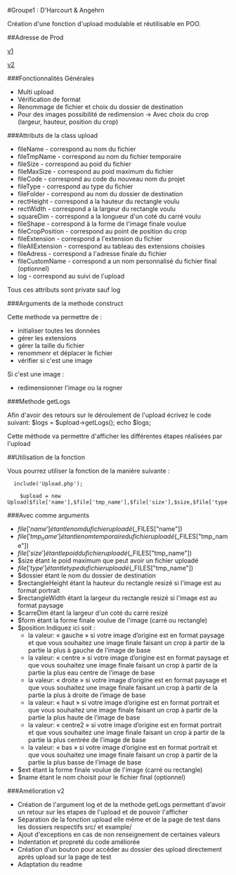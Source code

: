 #Groupe1 : D'Harcourt & Angehrn

Création d'une fonction d'upload modulable et réutilisable en POO.


##Adresse de Prod

[v1](http://angehrn.etudiant-eemi.com/perso/groupe1_dharcourt_angehrn/uploadView.php)

[v2](http://angehrn.etudiant-eemi.com/perso/groupe1_dharcourt_angehrn_v2/groupe1_dharcourt_angehrn/example/uploadView.php)


###Fonctionnalités Générales

* Multi upload
* Vérification de format
* Renommage de fichier et choix du dossier de destination
* Pour des images possibilité de redimension
-> Avec choix du crop (largeur, hauteur, position du crop)


###Attributs de la class upload

* fileName  - correspond au nom du fichier
* fileTmpName  - correspond au nom du fichier temporaire
* fileSize  - correspond au poid du fichier
* fileMaxSize  - correspond au poid maximum du fichier
* fileCode  - correspond au code du nouveau nom du projet
* fileType  - correspond au type du fichier
* fileFolder  - correspond au nom du dossier de destination
* rectHeight  - correspond a la hauteur du rectangle voulu
* rectWidth  - correspond a la largeur du rectangle voulu
* squareDim  - correspond a la longueur d'un coté du carré voulu
* fileShape  - correspond à la forme de l'image finale voulue
* fileCropPosition - correspond au point de position du crop
* fileExtension  - correspond a l'extension du fichier
* fileAllExtension  - correspond au tableau des extensions choisies
* fileAdress  - correspond a l'adresse finale du fichier
* fileCustomName  - correspond a un nom personnalisé du fichier final (optionnel)
* log - correspond au suivi de l'upload

 Tous ces attributs sont private sauf log


###Arguments de la methode construct

Cette methode va permettre de :
* initialiser toutes les données
* gérer les extensions
* gérer la taille du fichier
* renommenr et déplacer le fichier
* vérifier si c'est une image

Si c'est une image :
* redimensionner l'image ou la rogner


###Methode getLogs

Afin d'avoir des retours sur le déroulement de l'upload écrivez le code suivant:
$logs = $upload->getLogs();
echo $logs;

Cette méthode va permettre d'afficher les différentes étapes réalisées par l'upload


##Utilisation de la fonction

Vous pourrez utiliser la fonction de la manière suivante :

```
  include('Upload.php');

    $upload = new Upload($file['name'],$file['tmp_name'],$file['size'],$size,$file['type'],$dossier,$rectangleHeight,$rectangleWidth,$carreDim,$form,$position,$ext,$name);

```
###Avec comme arguments

* $file['name'] étant le nom du fichier uploadé ($\_FILES["name"])
* $file['tmp_name'] étant le nom temporaire du fichier uploadé ($\_FILES["tmp_name"])
* $file['size'] étant le poid du fichier uploadé ($\_FILES["tmp_name"])
* $size étant le poid maximum que peut avoir un fichier uploadé
* $file['type'] étant le type du fichier uploadé ($\_FILES["tmp_name"])
* $dossier étant le nom du dossier de destination
* $rectangleHeight étant la hauteur du rectangle resizé si l'image est au format portrait
* $rectangleWidth étant la largeur du rectangle resizé si l'image est au format paysage
* $carreDim étant la largeur d'un coté du carré resizé
* $form étant la forme finale voulue de l'image (carré ou rectangle)
* $position Indiquez ici soit :
    * la valeur: « gauche » si votre image d’origine est en format paysage et que vous souhaitez une image finale faisant un crop à partir de la partie la plus à gauche de l’image de base
    * la valeur: « centre » si votre image d’origine est en format paysage et que vous souhaitez une image finale faisant un crop à partir de la partie la plus eau centre de l’image de base
    * la valeur: « droite » si votre image d’origine est en format paysage et que vous souhaitez une image finale faisant un crop à partir de la partie la plus à droite de l’image de base
    * la valeur: « haut » si votre image d’origine est en format portrait et que vous souhaitez une image finale faisant un crop à partir de la partie la plus haute de l’image de base
    * la valeur: « centre2 » si votre image d’origine est en format portrait et que vous souhaitez une image finale faisant un crop à partir de la partie la plus centrée de l’image de base
    * la valeur: « bas » si votre image d’origine est en format portrait et que vous souhaitez une image finale faisant un crop à partir de la partie la plus basse de l’image de base
* $ext étant la forme finale voulue de l'image (carré ou rectangle)
* $name étant le nom choisit pour le fichier final (optionnel)


###Amélioration v2

* Création de l'argument log et de la methode getLogs permettant d'avoir un retour sur les etapes de l'upload et de pouvoir l'afficher
* Séparation de la fonction upload elle même et de la page de test dans les dossiers respectifs src/ et example/
* Ajout d'exceptions en cas de non renseignement de certaines valeurs
* Indentation et propreté du code améliorée
* Création d'un bouton pour accéder au dossier des upload directement après upload sur la page de test
* Adaptation du readme
